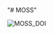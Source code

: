 "# MOSS" 

![MOSS_DOI](https://user-images.githubusercontent.com/20595660/116076400-7730f580-a694-11eb-8add-0cd026c525fd.jpg)
